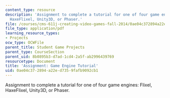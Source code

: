 ```yaml
---
content_type: resource
description: 'Assignment to complete a tutorial for one of four game engines: Flixel,
  HaxeFlixel, Unity3D, or Phaser.'
file: /courses/cms-611j-creating-video-games-fall-2014/0ae04c372894a22ed7359fafb9092cb1_MITCMS_611JF14_GameEngine.pdf
file_type: application/pdf
learning_resource_types:
- Projects
ocw_type: OCWFile
parent_title: Student Game Projects
parent_type: CourseSection
parent_uid: 8b0895b3-d7ad-1cd4-2a5f-ab2996439769
resourcetype: Document
title: 'Assignment: Game Engine Tutorial'
uid: 0ae04c37-2894-a22e-d735-9fafb9092cb1
---
```

Assignment to complete a tutorial for one of four game engines: Flixel, HaxeFlixel, Unity3D, or Phaser.